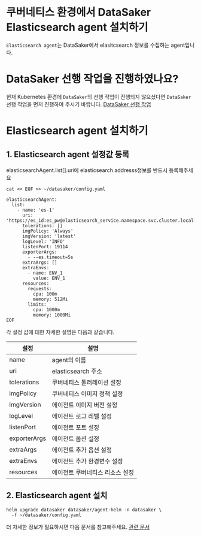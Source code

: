 # 쿠버네티스 환경에서 DataSaker Elasticsearch agent 설치하기

`Elasticsearch agent`는 DataSaker에서 elasitcsearch 정보를 수집하는 agent입니다.

# DataSaker 선행 작업을 진행하였나요?
현재 Kubernetes 환경에 `DataSaker`의 선행 작업이 진행되지 않으셨다면 `DataSaker` 선행 작업을 먼저 진행하여 주시기 바랍니다. [DataSaker 선행 작업](${PREPARATION_MANUAL_KR})

# Elasticsearch agent 설치하기
## 1. Elasticsearch agent 설정값 등록
elasticsearchAgent.list[].uri에 elasticsearch addresss정보를 반드시 등록해주세요
```shell
cat << EOF >> ~/datasaker/config.yaml

elasticsearchAgent:
  list:
    - name: 'es-1'
      uri: 'https://es_id:es_pw@elasticsearch_service.namespace.svc.cluster.local:9200'
      tolerations: []
      imgPolicy: 'Always'
      imgVersion: 'latest'
      logLevel: 'INFO'
      listenPort: 19114
      exporterArgs:
        - --es.timeout=5s
      extraArgs: []
      extraEnvs:
        - name: ENV_1
          value: ENV_1
      resources:
        requests:
          cpu: 100m
          memory: 512Mi
        limits:
          cpu: 1000m
          memory: 1000Mi
EOF
```

각 설정 값에 대한 자세한 설명은 다음과 같습니다.

| 설정           | 설명                |
|--------------|-------------------|
| name         | agent의 이름         |
| uri          | elasticsearch 주소  |
| tolerations  | 쿠버네티스 톨러레이션 설정    |
| imgPolicy    | 쿠버네티스 이미지 정책 설정   |
| imgVersion   | 에이전트 이미지 버전 설정    |
| logLevel     | 에이전트 로그 레벨 설정     |
| listenPort   | 에이전트 포트 설정        |
| exporterArgs | 에이전트 옵션 설정        |
| extraArgs    | 에이전트 추가 옵션 설정     |
| extraEnvs    | 에이전트 추가 환경변수 설정   |
| resources    | 에이전트 쿠버네티스 리소스 설정 |

## 2. Elasticsearch agent 설치
```shell
helm upgrade datasaker datasaker/agent-helm -n datasaker \
  -f ~/datasaker/config.yaml
```

더 자세한 정보가 필요하시면 다음 문서를 참고해주세요. [관련 문서](../../../../../settings/dsk-elasticsearch-agent/settings.md)
